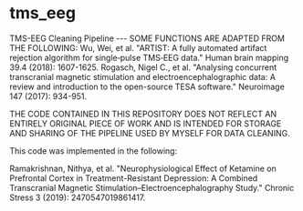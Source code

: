 # tms_eeg
TMS-EEG Cleaning Pipeline
--- SOME FUNCTIONS ARE ADAPTED FROM THE FOLLOWING:
Wu, Wei, et al. "ARTIST: A fully automated artifact rejection algorithm for single‐pulse TMS‐EEG data." Human brain mapping 39.4 (2018): 1607-1625.
Rogasch, Nigel C., et al. "Analysing concurrent transcranial magnetic stimulation and electroencephalographic data: A review and introduction to the open-source TESA software." Neuroimage 147 (2017): 934-951.

THE CODE CONTAINED IN THIS REPOSITORY DOES NOT REFLECT AN ENTIRELY ORIGINAL 
PIECE OF WORK AND IS INTENDED FOR STORAGE AND SHARING OF THE PIPELINE USED BY MYSELF FOR DATA CLEANING.

This code was implemented in the following:

Ramakrishnan, Nithya, et al. "Neurophysiological Effect of Ketamine on Prefrontal Cortex in Treatment-Resistant Depression: A Combined Transcranial Magnetic Stimulation–Electroencephalography Study." Chronic Stress 3 (2019): 2470547019861417.


